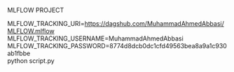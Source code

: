 MLFLOW PROJECT

MLFLOW_TRACKING_URI=https://dagshub.com/MuhammadAhmedAbbasi/MLFLOW.mlflow \
MLFLOW_TRACKING_USERNAME=MuhammadAhmedAbbasi \
MLFLOW_TRACKING_PASSWORD=8774d8dcb0dc1cfd49563bea8a9a1c930ab1fbbe \
python script.py
